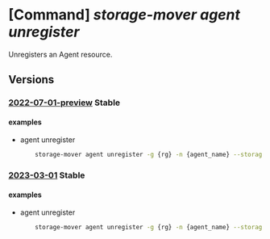 # [Command] _storage-mover agent unregister_

Unregisters an Agent resource.

## Versions

### [2022-07-01-preview](/Resources/mgmt-plane/L3N1YnNjcmlwdGlvbnMve30vcmVzb3VyY2Vncm91cHMve30vcHJvdmlkZXJzL21pY3Jvc29mdC5zdG9yYWdlbW92ZXIvc3RvcmFnZW1vdmVycy97fS9hZ2VudHMve30=/2022-07-01-preview.xml) **Stable**

<!-- mgmt-plane /subscriptions/{}/resourcegroups/{}/providers/microsoft.storagemover/storagemovers/{}/agents/{} 2022-07-01-preview -->

#### examples

- agent unregister
    ```bash
        storage-mover agent unregister -g {rg} -n {agent_name} --storage-mover-name {mover_name}
    ```

### [2023-03-01](/Resources/mgmt-plane/L3N1YnNjcmlwdGlvbnMve30vcmVzb3VyY2Vncm91cHMve30vcHJvdmlkZXJzL21pY3Jvc29mdC5zdG9yYWdlbW92ZXIvc3RvcmFnZW1vdmVycy97fS9hZ2VudHMve30=/2023-03-01.xml) **Stable**

<!-- mgmt-plane /subscriptions/{}/resourcegroups/{}/providers/microsoft.storagemover/storagemovers/{}/agents/{} 2023-03-01 -->

#### examples

- agent unregister
    ```bash
        storage-mover agent unregister -g {rg} -n {agent_name} --storage-mover-name {mover_name}
    ```

